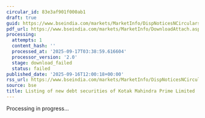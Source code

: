 ```yaml
---
circular_id: 83e3af901f000ab1
draft: true
guid: https://www.bseindia.com/markets/MarketInfo/DispNoticesNCirculars.aspx?Noticeid={994B8E6C-0DB6-4B4B-AF10-90B9D2E97D6D}&noticeno=20250916-50&dt=09/16/2025&icount=50&totcount=79&flag=0
pdf_url: https://www.bseindia.com/markets/MarketInfo/DownloadAttach.aspx?id=20250916-50&attachedId=
processing:
  attempts: 1
  content_hash: ''
  processed_at: '2025-09-17T03:38:59.616604'
  processor_version: '2.0'
  stage: download_failed
  status: failed
published_date: '2025-09-16T12:00:18+00:00'
rss_url: https://www.bseindia.com/markets/MarketInfo/DispNoticesNCirculars.aspx?Noticeid={994B8E6C-0DB6-4B4B-AF10-90B9D2E97D6D}&noticeno=20250916-50&dt=09/16/2025&icount=50&totcount=79&flag=0
source: bse
title: Listing of new debt securities of Kotak Mahindra Prime Limited
---
```


Processing in progress...